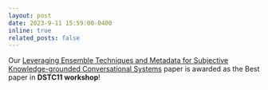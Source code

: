 ```yaml
---
layout: post
date: 2023-9-11 15:59:00-0400
inline: true
related_posts: false
---
```


Our [Leveraging Ensemble Techniques and Metadata for Subjective Knowledge-grounded Conversational Systems]([https://arxiv.org/abs/2305.14016](https://aclanthology.org/2023.dstc-1.23/)) paper is awarded as the Best paper in **DSTC11 workshop**!

